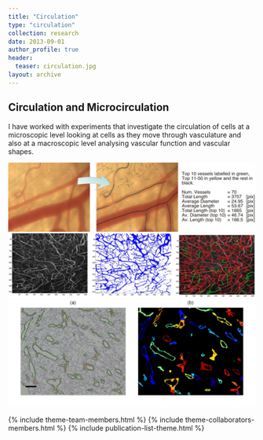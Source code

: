 ```yaml
---
title: "Circulation"
type: "circulation"
collection: research
date: 2013-09-01
author_profile: true
header:
  teaser: circulation.jpg
layout: archive
---
```


<h2> Circulation and Microcirculation </h2>

I have worked with experiments that investigate the circulation of cells at a microscopic level looking at cells as they move through vasculature and also at a macroscopic level analysing vascular function and vascular shapes.

![Screenshot1](tracing2.png)
![Screenshot1](r50_proj_seg_tra.jpg)
![Screenshot1](Figure6CD31.jpg)



{% include theme-team-members.html %}
{% include theme-collaborators-members.html %}
{% include publication-list-theme.html %}
